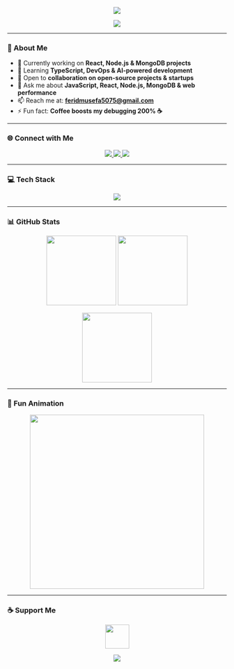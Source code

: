 <!-- Animated Gradient Banner -->
<p align="center">
  <img src="https://capsule-render.vercel.app/api?type=wave&color=0:ff6a00,100:ee0979&height=220&section=header&text=Abdul%20Ferid&fontSize=45&fontColor=ffffff&animation=twinkling&fontAlignY=40" />
</p>

<!-- Typing Animation -->
<p align="center">
  <img src="https://readme-typing-svg.herokuapp.com?font=Fira+Code&weight=700&size=28&pause=700&color=ffffff&center=true&vCenter=true&width=650&lines=Full+Stack+Developer;MERN+Stack+Specialist;JavaScript+%7C+React+%7C+Node.js+%7C+MongoDB;Building+Modern+&+Efficient+Apps" />
</p>

---

### 🌟 About Me
- 🔭 Currently working on **React, Node.js & MongoDB projects**  
- 🌱 Learning **TypeScript, DevOps & AI-powered development**  
- 👯 Open to **collaboration on open-source projects & startups**  
- 💬 Ask me about **JavaScript, React, Node.js, MongoDB & web performance**  
- 📫 Reach me at: **feridmusefa5075@gmail.com**  
- ⚡ Fun fact: **Coffee boosts my debugging 200% ☕**

---

### 🌐 Connect with Me
<p align="center">
  <a href="https://t.me/NeverGiveUp_N" target="_blank">
    <img src="https://img.shields.io/badge/Telegram-2CA5E0?style=for-the-badge&logo=telegram&logoColor=white&labelColor=1E293B" />
  </a>
  <a href="https://www.linkedin.com/in/abdulferid/" target="_blank">
    <img src="https://img.shields.io/badge/LinkedIn-0077B5?style=for-the-badge&logo=linkedin&logoColor=white&labelColor=1E293B" />
  </a>
  <a href="mailto:feridmusefa5075@gmail.com" target="_blank">
    <img src="https://img.shields.io/badge/Gmail-D14836?style=for-the-badge&logo=gmail&logoColor=white&labelColor=1E293B" />
  </a>
</p>

---

### 💻 Tech Stack
<p align="center">
  <img src="https://skillicons.dev/icons?i=javascript,typescript,react,nextjs,nodejs,express,mongodb,postgresql,git,docker,html,css,bootstrap&theme=light" />
</p>

---

### 📊 GitHub Stats
<p align="center">
  <img src="https://github-readme-stats.vercel.app/api?username=AbdulFeridM&show_icons=true&theme=radical&hide_border=true&count_private=true" height="160" />
  <img src="https://github-readme-streak-stats.herokuapp.com/?user=AbdulFeridM&theme=radical&hide_border=true" height="160" />
</p>

<p align="center">
  <img src="https://github-readme-stats.vercel.app/api/top-langs/?username=AbdulFeridM&layout=compact&theme=radical&hide_border=true" height="160" />
</p>

---

### 🎯 Fun Animation
<p align="center">
  <img src="https://media.giphy.com/media/3o6Zt8MgUuvSbkZYWc/giphy.gif" width="400" />
</p>

---

### ☕ Support Me
<p align="center">
  <a href="https://www.buymeacoffee.com/yourusername" target="_blank">
    <img src="https://cdn.buymeacoffee.com/buttons/v2/default-yellow.png" height="55" />
  </a>
</p>

<!-- Footer Wave -->
<p align="center">
  <img src="https://capsule-render.vercel.app/api?type=waving&color=0:ee0979,100:ff6a00&height=140&section=footer" />
</p>
